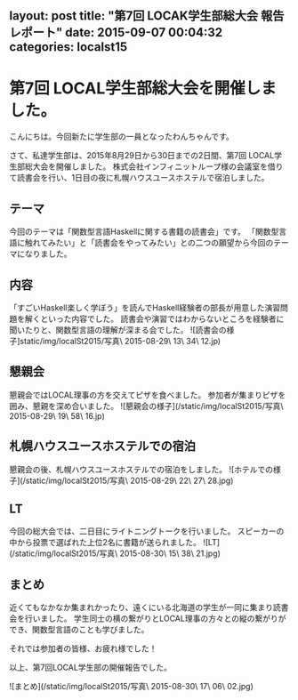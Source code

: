 layout: post
title:  "第7回 LOCAK学生部総大会 報告レポート"
date:   2015-09-07 00:04:32
categories: localst15
---


# 第7回 LOCAL学生部総大会を開催しました。
 こんにちは。今回新たに学生部の一員となったわんちゃんです。

  さて、私達学生部は、2015年8月29日から30日までの2日間、第7回 LOCAL学生部総大会を開催しました。
 株式会社インフィニットループ様の会議室を借りて読書会を行い、1日目の夜に札幌ハウスユースホステルで宿泊しました。

## テーマ
 今回のテーマは「関数型言語Haskellに関する書籍の読書会」です。
「関数型言語に触れてみたい」と「読書会をやってみたい」との二つの願望から今回のテーマになりました。

## 内容
 「すごいHaskell楽しく学ぼう」を読んでHaskell経験者の部長が用意した演習問題を解くといった内容でした。
読書会や演習ではわからないところを経験者に聞いたりと、関数型言語の理解が深まる会でした。
![読書会の様子]static/img/localSt2015/写真\ 2015-08-29\ 13\ 34\ 12.jp)

## 懇親会
 懇親会ではLOCAL理事の方を交えてピザを食べました。
参加者が集まりピザを囲み、懇親を深め合いました。
![懇親会の様子](/static/img/localSt2015/写真\ 2015-08-29\ 19\ 58\ 16.jp)


## 札幌ハウスユースホステルでの宿泊
 懇親会の後、札幌ハウスユースホステルでの宿泊をしました。
![ホテルでの様子](/static/img/localSt2015/写真\ 2015-08-29\ 22\ 27\ 28.jpg)

## LT
 今回の総大会では、二日目にライトニングトークを行いました。
スピーカーの中から投票で選ばれた上位2名に書籍が送られました。
![LT](/static/img/localSt2015/写真\ 2015-08-30\ 15\ 38\ 21.jpg)

## まとめ

 近くてもなかなか集まれかったり、遠くにいる北海道の学生が一同に集まり読書会を行いました。
学生同士の横の繋がりとLOCAL理事の方々との縦の繋がりができ、関数型言語のことも学びました。

 それでは参加者の皆様、お疲れ様でした！

 以上、第7回LOCAL学生部の開催報告でした。

![まとめ](/static/img/localSt2015/写真\ 2015-08-30\ 17\ 06\ 02.jpg)